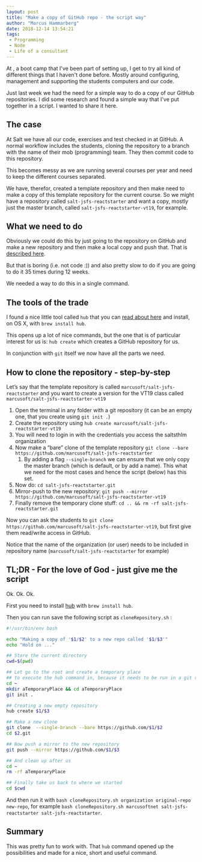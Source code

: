 ```yaml
---
layout: post
title: "Make a copy of GitHub repo - the script way"
author: "Marcus Hammarberg"
date: 2018-12-14 13:54:21
tags:
 - Programming
 - Node
 - Life of a consultant
---
```


At [</salt>](https://www.study-at-salt.com/), a boot camp that I've been part of setting up, I get to try all kind of different things that I haven't done before. Mostly around configuring, management and supporting the students computers and our code.

Just last week we had the need for a simple way to do a copy of our GitHub repositories. I did some research and found a simple way that I've put together in a script. I wanted to share it here.

<!-- excerpt-end -->

## The case

At Salt we have all our code, exercises and test checked in at GitHub. A normal workflow includes the students, cloning the repository to a branch with the name of their mob (programming) team. They then commit code to this repository.

This becomes messy as we are running several courses per year and need to keep the different courses separated.

We have, therefor, created a template repository and then make need to make a copy of this template repository for the current course. So we might have a repository called `salt-jsfs-reactstarter` and want a copy, mostly just the master branch, called `salt-jsfs-reactstarter-vt19`, for example.

## What we need to do

Obviously we could do this by just going to the repository on GitHub and make a new repository and then make a local copy and push that. That is [described here](https://help.github.com/articles/duplicating-a-repository/).

But that is boring (i.e. not code :)) and also pretty slow to do if you are going to do it 35 times during 12 weeks.

We needed a way to do this in a single command.

## The tools of the trade

I found a nice little tool called `hub` that you can [read about here](https://hub.github.com/) and install, on OS X, with `brew install hub`.

This opens up a lot of nice commands, but the one that is of particular interest for us is: `hub create` which creates a GitHub repository for us.

In conjunction with `git` itself we now have all the parts we need.

## How to clone the repository - step-by-step

Let’s say that the template repository is called `marcusoft/salt-jsfs-reactstarter` and you want to create a version for the VT19 class called `marcusoft/salt-jsfs-reactstarter-vt19`

1. Open the terminal in any folder with a git repository (it can be an empty one, that you create using `git init .`)
2. Create the repository using `hub create marcusoft/salt-jsfs-reactstarter-vt19`
3. You will need to login in with the credentials you access the saltsthlm organization
4. Now make a “bare” clone of the template repository `git clone --bare https://github.com/marcusoft/salt-jsfs-reactstarter`
   1. By adding a flag `--single-branch` we can ensure that we only copy the master branch (which is default, or by add a name). This what we need for the most cases and hence the script (below) has this set.
5. Now do: `cd salt-jsfs-reactstarter.git`
6. Mirror-push to the new repository: `git push --mirror https://github.com/marcusoft/salt-jsfs-reactstarter-vt19`
7. Finally remove the temporary clone stuff: `cd .. && rm -rf salt-jsfs-reactstarter.git`

Now you can ask the students to `git clone https://github.com/marcusoft/salt-jsfs-reactstarter-vt19`, but first give them read/write access in GitHub.

Notice that the name of the organization (or user) needs to be included in repository name (`marcusoft/salt-jsfs-reactstarter` for example)

## TL;DR - For the love of God - just give me the script

Ok. Ok. Ok.

First you need to install [hub](https://hub.github.com/) with `brew install hub`.

Then you can run save the following script as `cloneRepository.sh` :

```bash
#!/usr/bin/env bash

echo "Making a copy of '$1/$2' to a new repo called '$1/$3'"
echo "Hold on ..."

## Store the current directory
cwd=$(pwd)

## Let go to the root and create a temporary place
## to execute the hub command in, because it needs to be run in a git repository
cd ~
mkdir aTemporaryPlace && cd aTemporaryPlace
git init .

## Creating a new empty repository
hub create $1/$3

## Make a new clone
git clone  --single-branch --bare https://github.com/$1/$2
cd $2.git

## Now push a mirror to the new repository
git push --mirror https://github.com/$1/$3

## And clean up after us
cd ~
rm -rf aTemporaryPlace

## Finally take us back to where we started
cd $cwd
```

And then run it with `bash cloneRepository.sh organization original-repo new-repo`, for example `bash cloneRepository.sh marcusoftnet salt-jsfs-reactstarter salt-jsfs-reactstarter`.

## Summary

This was pretty fun to work with. That `hub` command opened up the possibilities and made for a nice, short and useful command.
